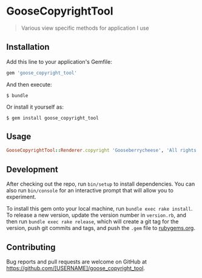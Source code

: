 # GooseCopyrightTool

>Various view specific methods for application I use

## Installation

Add this line to your application's Gemfile:

```ruby
gem 'goose_copyright_tool'
```

And then execute:

    $ bundle

Or install it yourself as:

    $ gem install goose_copyright_tool

## Usage

```ruby
GooseCopyrightTool::Renderer.copyright 'Gooseberrycheese', 'All rights reserved'
```

## Development

After checking out the repo, run `bin/setup` to install dependencies. You can also run `bin/console` for an interactive prompt that will allow you to experiment.

To install this gem onto your local machine, run `bundle exec rake install`. To release a new version, update the version number in `version.rb`, and then run `bundle exec rake release`, which will create a git tag for the version, push git commits and tags, and push the `.gem` file to [rubygems.org](https://rubygems.org).

## Contributing

Bug reports and pull requests are welcome on GitHub at https://github.com/[USERNAME]/goose_copyright_tool.

